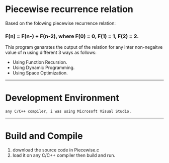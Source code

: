 # Piecewise recurrence relation
Based on the folowing piecewise recurrence relation:
### F(n) = F(n-) + F(n-2), where F(0) = 0, F(1) = 1, F(2) = 2.
This program ganarates the output of the relation for any inter non-negaitve value of **n** using different 3 ways as follows:
* Using Function Recursion.
* Using Dynamic Programming.
* Using Space Optimization.

<hr>

# Development Environment
```
any C/C++ compiler, i was using Microsoft Visual Studio.
```

<hr>

# Build and Compile
1. download the source code in Piecewise.c
2. load it on any C/C++ compiler then build and run.



